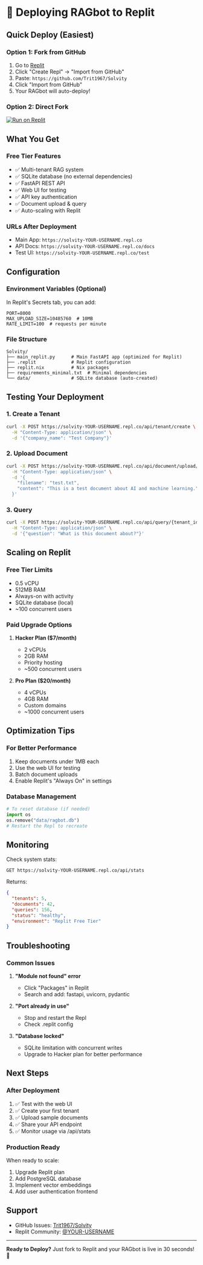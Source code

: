 # 🚀 Deploying RAGbot to Replit

## Quick Deploy (Easiest)

### Option 1: Fork from GitHub
1. Go to [Replit](https://replit.com)
2. Click "Create Repl" → "Import from GitHub"
3. Paste: `https://github.com/Trit1967/Solvity`
4. Click "Import from GitHub"
5. Your RAGbot will auto-deploy!

### Option 2: Direct Fork
[![Run on Replit](https://replit.com/badge/github/Trit1967/Solvity)](https://replit.com/github/Trit1967/Solvity)

## What You Get

### Free Tier Features
- ✅ Multi-tenant RAG system
- ✅ SQLite database (no external dependencies)
- ✅ FastAPI REST API
- ✅ Web UI for testing
- ✅ API key authentication
- ✅ Document upload & query
- ✅ Auto-scaling with Replit

### URLs After Deployment
- Main App: `https://solvity-YOUR-USERNAME.repl.co`
- API Docs: `https://solvity-YOUR-USERNAME.repl.co/docs`
- Test UI: `https://solvity-YOUR-USERNAME.repl.co/test`

## Configuration

### Environment Variables (Optional)
In Replit's Secrets tab, you can add:
```
PORT=8000
MAX_UPLOAD_SIZE=10485760  # 10MB
RATE_LIMIT=100  # requests per minute
```

### File Structure
```
Solvity/
├── main_replit.py      # Main FastAPI app (optimized for Replit)
├── .replit             # Replit configuration
├── replit.nix          # Nix packages
├── requirements_minimal.txt  # Minimal dependencies
└── data/               # SQLite database (auto-created)
```

## Testing Your Deployment

### 1. Create a Tenant
```bash
curl -X POST https://solvity-YOUR-USERNAME.repl.co/api/tenant/create \
  -H "Content-Type: application/json" \
  -d '{"company_name": "Test Company"}'
```

### 2. Upload Document
```bash
curl -X POST https://solvity-YOUR-USERNAME.repl.co/api/document/upload/{tenant_id} \
  -H "Content-Type: application/json" \
  -d '{
    "filename": "test.txt",
    "content": "This is a test document about AI and machine learning."
  }'
```

### 3. Query
```bash
curl -X POST https://solvity-YOUR-USERNAME.repl.co/api/query/{tenant_id} \
  -H "Content-Type: application/json" \
  -d '{"question": "What is this document about?"}'
```

## Scaling on Replit

### Free Tier Limits
- 0.5 vCPU
- 512MB RAM
- Always-on with activity
- SQLite database (local)
- ~100 concurrent users

### Paid Upgrade Options
1. **Hacker Plan ($7/month)**
   - 2 vCPUs
   - 2GB RAM
   - Priority hosting
   - ~500 concurrent users

2. **Pro Plan ($20/month)**
   - 4 vCPUs
   - 4GB RAM
   - Custom domains
   - ~1000 concurrent users

## Optimization Tips

### For Better Performance
1. Keep documents under 1MB each
2. Use the web UI for testing
3. Batch document uploads
4. Enable Replit's "Always On" in settings

### Database Management
```python
# To reset database (if needed)
import os
os.remove("data/ragbot.db")
# Restart the Repl to recreate
```

## Monitoring

Check system stats:
```
GET https://solvity-YOUR-USERNAME.repl.co/api/stats
```

Returns:
```json
{
  "tenants": 5,
  "documents": 42,
  "queries": 156,
  "status": "healthy",
  "environment": "Replit Free Tier"
}
```

## Troubleshooting

### Common Issues

1. **"Module not found" error**
   - Click "Packages" in Replit
   - Search and add: fastapi, uvicorn, pydantic

2. **"Port already in use"**
   - Stop and restart the Repl
   - Check .replit config

3. **"Database locked"**
   - SQLite limitation with concurrent writes
   - Upgrade to Hacker plan for better performance

## Next Steps

### After Deployment
1. ✅ Test with the web UI
2. ✅ Create your first tenant
3. ✅ Upload sample documents
4. ✅ Share your API endpoint
5. ✅ Monitor usage via /api/stats

### Production Ready
When ready to scale:
1. Upgrade Replit plan
2. Add PostgreSQL database
3. Implement vector embeddings
4. Add user authentication frontend

## Support

- GitHub Issues: [Trit1967/Solvity](https://github.com/Trit1967/Solvity/issues)
- Replit Community: [@YOUR-USERNAME](https://replit.com/@YOUR-USERNAME)

---

**Ready to Deploy?** Just fork to Replit and your RAGbot is live in 30 seconds! 🎉